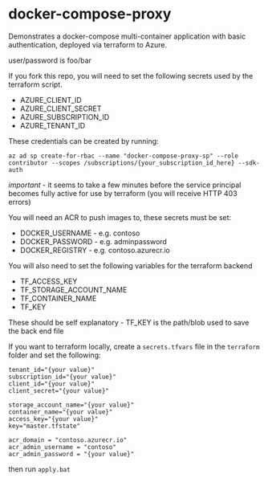 # docker-compose-proxy

Demonstrates a docker-compose multi-container application with basic authentication, deployed via terraform to Azure.

user/password is foo/bar

If you fork this repo, you will need to set the following secrets used by the terraform script.

- AZURE_CLIENT_ID
- AZURE_CLIENT_SECRET
- AZURE_SUBSCRIPTION_ID
- AZURE_TENANT_ID

These credentials can be created by running:

`az ad sp create-for-rbac --name "docker-compose-proxy-sp" --role contributor --scopes /subscriptions/{your_subscription_id_here} --sdk-auth`

*important* - it seems to take a few minutes before the service principal becomes fully active for use by terraform (you will receive HTTP 403 errors)

You will need an ACR to push images to, these secrets must be set:

- DOCKER_USERNAME - e.g. contoso
- DOCKER_PASSWORD - e.g. adminpassword
- DOCKER_REGISTRY - e.g. contoso.azurecr.io

You will also need to set the following variables for the terraform backend

- TF_ACCESS_KEY
- TF_STORAGE_ACCOUNT_NAME
- TF_CONTAINER_NAME
- TF_KEY

These should be self explanatory - TF_KEY is the path/blob used to save the back end file

If you want to terraform locally, create a `secrets.tfvars` file in the `terraform` folder and set the following:
```
tenant_id="{your value}"
subscription_id="{your value}"
client_id="{your value}"
client_secret="{your value}"

storage_account_name="{your value}"
container_name="{your value}"
access_key="{your value}"
key="master.tfstate"

acr_domain = "contoso.azurecr.io"
acr_admin_username = "contoso"
acr_admin_password = "{your value}"
```
then run `apply.bat`
